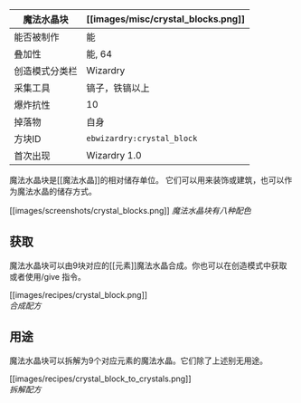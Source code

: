 | 魔法水晶块 | [[images/misc/crystal_blocks.png]] |
|---|---|
| 能否被制作 | 能 |
| 叠加性 | 能, 64 |
| 创造模式分类栏 | Wizardry |
| 采集工具 | 镐子，铁镐以上 |
| 爆炸抗性 | 10 |
| 掉落物 | 自身 |
| 方块ID | `ebwizardry:crystal_block` |
| 首次出现 | Wizardry 1.0 |

魔法水晶块是[[魔法水晶]]的相对储存单位。 它们可以用来装饰或建筑，也可以作为魔法水晶的储存方式。

[[images/screenshots/crystal_blocks.png]]
_魔法水晶块有八种配色_

## 获取
魔法水晶块可以由9块对应的[[元素]]魔法水晶合成。你也可以在创造模式中获取或者使用/give 指令。

[[images/recipes/crystal_block.png]]  
_合成配方_

## 用途
魔法水晶块可以拆解为9个对应元素的魔法水晶。它们除了上述别无用途。

[[images/recipes/crystal_block_to_crystals.png]]  
_拆解配方_
